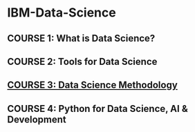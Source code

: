 # IBM-Data-Science
## COURSE 1: What is Data Science?
## COURSE 2: Tools for Data Science
## [COURSE 3: Data Science Methodology](https://github.com/chongna95/IBM-Data-Science/tree/main/Course%203:%20Data%20Science%20Methodology)
## COURSE 4: Python for Data Science, AI & Development

